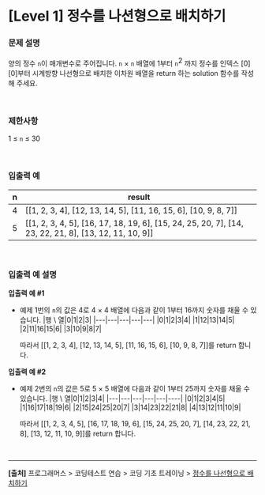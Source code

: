 # [Level 1] 정수를 나션형으로 배치하기

### 문제 설명
양의 정수 `n`이 매개변수로 주어집니다. `n` × `n` 배열에 1부터 `n`<span style="vertical-align: super">2</span> 까지 정수를 인덱스 [0][0]부터 시계방향 나선형으로 배치한 이차원 배열을 return 하는 solution 함수를 작성해 주세요.

<br>

### 제한사항
1 ≤ `n` ≤ 30

<br>

### 입출력 예
|n|result|
|---|---|
|4|[[1, 2, 3, 4], [12, 13, 14, 5], [11, 16, 15, 6], [10, 9, 8, 7]]|
|5|[[1, 2, 3, 4, 5], [16, 17, 18, 19, 6], [15, 24, 25, 20, 7], [14, 23, 22, 21, 8], [13, 12, 11, 10, 9]]|

<br>

### 입출력 예 설명
**입출력 예 #1**
* 예제 1번의 `n`의 값은 4로 4 × 4 배열에 다음과 같이 1부터 16까지 숫자를 채울 수 있습니다.
    |행 \ 열|0|1|2|3|
    |---|---|---|---|---|
    |0|1|2|3|4|
    |1|12|13|14|5|
    |2|11|16|15|6|
    |3|10|9|8|7|

    따라서 [[1, 2, 3, 4], [12, 13, 14, 5], [11, 16, 15, 6], [10, 9, 8, 7]]를 return 합니다.

**입출력 예 #2**
* 예제 2번의 `n`의 값은 5로 5 × 5 배열에 다음과 같이 1부터 25까지 숫자를 채울 수 있습니다.
    |행 \ 열|0|1|2|3|4|
    |---|---|---|---|---|----|
    |0|1|2|3|4|5|
    |1|16|17|18|19|6|
    |2|15|24|25|20|7|
    |3|14|23|22|21|8|
    |4|13|12|11|10|9|

    따라서 [[1, 2, 3, 4, 5], [16, 17, 18, 19, 6], [15, 24, 25, 20, 7], [14, 23, 22, 21, 8], [13, 12, 11, 10, 9]]를 return 합니다.

<br>

---

**[출처]** 프로그래머스 > 코딩테스트 연습 > 코딩 기초 트레이닝 > [정수를 나선형으로 배치하기](https://school.programmers.co.kr/learn/courses/30/lessons/181832)